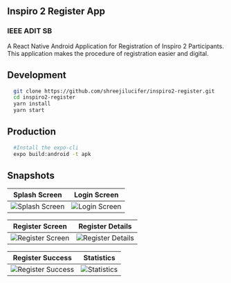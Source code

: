 ## Inspiro 2 Register App
### IEEE ADIT SB

A React Native Android Application for Registration of Inspiro 2 Participants.
This application makes the procedure of registration easier and digital.

## Development

```bash
  git clone https://github.com/shreejilucifer/inspiro2-register.git
  cd inspiro2-register
  yarn install
  yarn start
```

## Production

```bash
  #Install the expo-cli
  expo build:android -t apk
```



## Snapshots
| Splash Screen                                                                                                           | Login Screen                                                                                                           |
| ----------------------------------------------------------------------------------------------------------------------- | ---------------------------------------------------------------------------------------------------------------------- |
| ![Splash Screen](https://user-images.githubusercontent.com/26603177/75621093-56673000-5bb6-11ea-87ef-9c7b4808c910.jpeg) | ![Login Screen](https://user-images.githubusercontent.com/26603177/75621092-55ce9980-5bb6-11ea-9d48-437448e5e184.jpeg) |

| Register Screen                                                                                                           | Register Details                                                                                                           |
| ------------------------------------------------------------------------------------------------------------------------- | -------------------------------------------------------------------------------------------------------------------------- |
| ![Register Screen](https://user-images.githubusercontent.com/26603177/75621091-55360300-5bb6-11ea-8878-072969764a14.jpeg) | ![Register Details](https://user-images.githubusercontent.com/26603177/75621090-549d6c80-5bb6-11ea-86d5-73f9542d1c40.jpeg) |

| Register Success                                                                                                           | Statistics                                                                                                           |
| -------------------------------------------------------------------------------------------------------------------------- | -------------------------------------------------------------------------------------------------------------------- |
| ![Register Success](https://user-images.githubusercontent.com/26603177/75621089-5404d600-5bb6-11ea-8c38-42d6cdeb215a.jpeg) | ![Statistics](https://user-images.githubusercontent.com/26603177/75621088-51a27c00-5bb6-11ea-86ea-5155b594ce7c.jpeg) |









